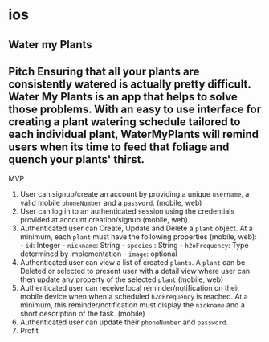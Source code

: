 # ios

Water my Plants 
---
Pitch
Ensuring that all your plants are consistently watered is actually pretty difficult. Water My Plants is an app that helps to solve those problems. With an easy to use interface for creating a plant watering schedule tailored to each individual plant, WaterMyPlants will remind users when its time to feed that foliage and quench your plants' thirst.
---
MVP
1. User can signup/create an account by providing a unique `username`, a valid mobile `phoneNumber` and a `password`. (mobile, web) 
2. User can log in to an authenticated session using the credentials provided at account creation/signup.(mobile, web)
3.  Authenticated user can Create, Update and Delete a `plant` object. At a minimum, each `plant` must have the following properties (mobile, web): - `id`: Integer - `nickname`: String - `species` : String - `h2oFrequency`: Type determined by implementation - `image`: optional 
4. Authenticated user can view a list of created `plants`. A `plant` can be Deleted or selected to present user with a detail view where user can then update any property of the selected `plant`.(mobile, web)
5.  Authenticated user can receive local reminder/notification on their mobile device when when a scheduled `h2oFrequency` is reached. At a minimum, this reminder/notification must display the `nickname` and a short description of the task. (mobile)
6.  Authenticated user can update their `phoneNumber` and `password`.
7. Profit
